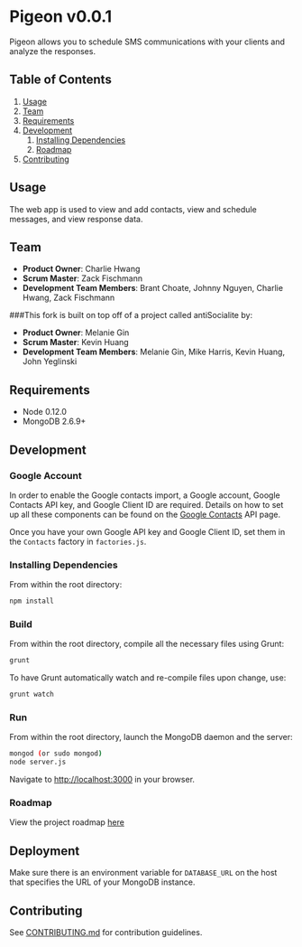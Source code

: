 # Pigeon v0.0.1

Pigeon allows you to schedule SMS communications with your clients and analyze the responses.

## Table of Contents

1. [Usage](#usage)
1. [Team](#team)
1. [Requirements](#requirements)
1. [Development](#development)
    1. [Installing Dependencies](#installing-dependencies)
    1. [Roadmap](#roadmap)
1. [Contributing](#contributing)

## Usage

The web app is used to view and add contacts, view and schedule messages, and view response data.

## Team

  - __Product Owner__: Charlie Hwang
  - __Scrum Master__: Zack Fischmann
  - __Development Team Members__: Brant Choate, Johnny Nguyen, Charlie Hwang, Zack Fischmann


###This fork is built on top off of a project called antiSocialite by:

  - __Product Owner__: Melanie Gin
  - __Scrum Master__: Kevin Huang
  - __Development Team Members__: Melanie Gin, Mike Harris, Kevin Huang, John Yeglinski

## Requirements

- Node 0.12.0
- MongoDB 2.6.9+

## Development

### Google Account

In order to enable the Google contacts import, a Google account, Google Contacts API key, and Google Client ID are required. Details on how to set up all these components can be found on the [Google Contacts](https://developers.google.com/google-apps/contacts/v3/) API page.

Once you have your own Google API key and Google Client ID, set them in the `Contacts` factory in `factories.js`.

### Installing Dependencies

From within the root directory:

```sh
npm install
```

### Build

From within the root directory, compile all the necessary files using Grunt:

```sh
grunt
```

To have Grunt automatically watch and re-compile files upon change, use:

```sh
grunt watch
```

### Run

From within the root directory, launch the MongoDB daemon and the server:

```sh
mongod (or sudo mongod)
node server.js
```

Navigate to [http://localhost:3000](http://localhost:3000) in your browser.

### Roadmap

View the project roadmap [here](https://github.com/isolated-ocelot/courageous-trapeze/issues)

## Deployment

Make sure there is an environment variable for `DATABASE_URL` on the host that specifies the URL of your MongoDB instance.

## Contributing

See [CONTRIBUTING.md](CONTRIBUTING.md) for contribution guidelines.
